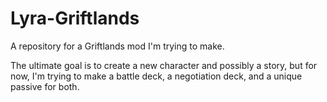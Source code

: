 # Lyra-Griftlands
A repository for a Griftlands mod I'm trying to make.

The ultimate goal is to create a new character and possibly a story, but for now, I'm trying to make a battle deck, a negotiation deck, and a unique passive for both.
